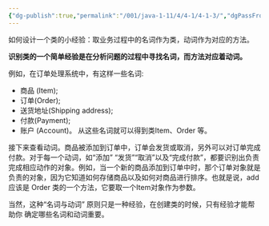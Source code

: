 ```yaml
---
{"dg-publish":true,"permalink":"/001/java-1-11/4/4-1/4-1-3/","dgPassFrontmatter":true,"created":"2024-05-06T16:06:50.508+08:00","updated":"2024-06-01T10:45:18.435+08:00"}
---
```


如何设计一个类的小经验：取业务过程中的名词作为类，动词作为对应的方法。

**识别类的一个简单经验是在分析问题的过程中寻找名词，而方法对应着动词。**

例如，在订单处理系统中，有这样一些名词:
- 商品 (Item);
- 订单(Order);
- 送货地址(Shipping address);
- 付款(Payment);
- 账户 (Account)。
从这些名词就可以得到类Item、Order 等。

接下来查看动词。商品被添加到订单中，订单会发货或取消，另外可以对订单完成付款。对于每一个动词，如“添加” “发货”“取消”以及“完成付款”，都要识别出负责完成相应动作的对象。例如，当一个新的商品添加到订单中时，那个订单对象就是负责的对象，因为它知道如何存储商品以及如何对商品进行排序。也就是说，add 应该是 Order 类的一个方法，它要取一个Item对象作为参数。

当然，这种“名词与动词” 原则只是一种经验，在创建类的时候，只有经验才能帮助你 确定哪些名词和动词重要。


